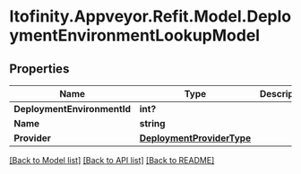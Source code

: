 # Itofinity.Appveyor.Refit.Model.DeploymentEnvironmentLookupModel
## Properties

Name | Type | Description | Notes
------------ | ------------- | ------------- | -------------
**DeploymentEnvironmentId** | **int?** |  | [optional] 
**Name** | **string** |  | [optional] 
**Provider** | [**DeploymentProviderType**](DeploymentProviderType.md) |  | [optional] 

[[Back to Model list]](../README.md#documentation-for-models) [[Back to API list]](../README.md#documentation-for-api-endpoints) [[Back to README]](../README.md)

